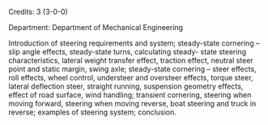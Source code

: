 Credits: 3 (3-0-0)

Department: Department of Mechanical Engineering

Introduction of steering requirements and system; steady-state cornering – slip angle effects, steady-state turns, calculating steady- state steering characteristics, lateral weight transfer effect, traction effect, neutral steer point and static margin, swing axle; steady-state cornering – steer effects, roll effects, wheel control, understeer and oversteer effects, torque steer, lateral deflection steer, straight running, suspension geometry effects, effect of road surface, wind handling; transient cornering, steering when moving forward, steering when moving reverse, boat steering and truck in reverse; examples of steering system; conclusion.